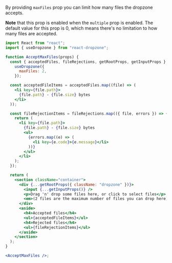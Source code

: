 By providing `maxFiles` prop you can limit how many files the dropzone accepts.

**Note** that this prop is enabled when the `multiple` prop is enabled.
The default value for this prop is 0, which means there's no limitation to how many files are accepted.

```jsx harmony
import React from "react";
import { useDropzone } from "react-dropzone";

function AcceptMaxFiles(props) {
  const { acceptedFiles, fileRejections, getRootProps, getInputProps } =
    useDropzone({
      maxFiles: 2,
    });

  const acceptedFileItems = acceptedFiles.map((file) => (
    <li key={file.path}>
      {file.path} - {file.size} bytes
    </li>
  ));

  const fileRejectionItems = fileRejections.map(({ file, errors }) => {
    return (
      <li key={file.path}>
        {file.path} - {file.size} bytes
        <ul>
          {errors.map((e) => (
            <li key={e.code}>{e.message}</li>
          ))}
        </ul>
      </li>
    );
  });

  return (
    <section className="container">
      <div {...getRootProps({ className: "dropzone" })}>
        <input {...getInputProps()} />
        <p>Drag 'n' drop some files here, or click to select files</p>
        <em>(2 files are the maximum number of files you can drop here)</em>
      </div>
      <aside>
        <h4>Accepted files</h4>
        <ul>{acceptedFileItems}</ul>
        <h4>Rejected files</h4>
        <ul>{fileRejectionItems}</ul>
      </aside>
    </section>
  );
}

<AcceptMaxFiles />;
```
